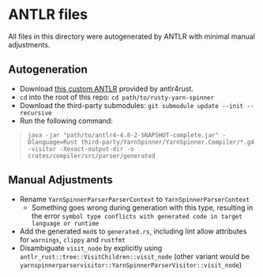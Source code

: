 # ANTLR files

All files in this directory were autogenerated by ANTLR with minimal manual adjustments.

## Autogeneration

- Download [this custom ANTLR](https://github.com/rrevenantt/antlr4rust/releases/tag/antlr4-4.8-2-Rust0.3.0-beta)
  provided by antlr4rust.
- `cd` into the root of this repo: `cd path/to/rusty-yarn-spinner`
- Download the third-party submodules: `git submodule update --init --recursive`
- Run the following command: 
> `java -jar "path/to/antlr4-4.8-2-SNAPSHOT-complete.jar" -Dlanguage=Rust third-party/YarnSpinner/YarnSpinner.Compiler/*.g4 -visitor -Xexact-output-dir -o crates/compiler/src/parser/generated`

## Manual Adjustments

* Rename `YarnSpinnerParserParserContext` to `YarnSpinnerParserContext`
    * Something goes wrong during generation with this type, resulting in the
      error `symbol type conflicts with generated code in target language or runtime`
* Add the generated `mod`s to `generated.rs`, including lint allow attributes for `warnings`, `clippy` and `rustfmt`
* Disambiguate `visit_node` by explicitly using `antlr_rust::tree::VisitChildren::visit_node` (other variant would be `yarnspinnerparservisitor::YarnSpinnerParserVisitor::visit_node`)
